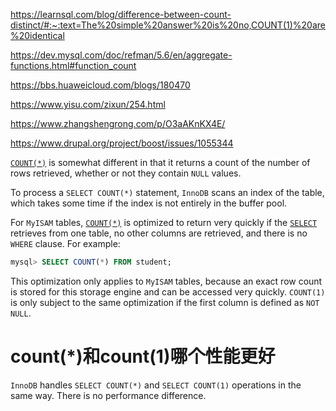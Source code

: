 https://learnsql.com/blog/difference-between-count-distinct/#:~:text=The%20simple%20answer%20is%20no,COUNT(1)%20are%20identical

https://dev.mysql.com/doc/refman/5.6/en/aggregate-functions.html#function_count

https://bbs.huaweicloud.com/blogs/180470

https://www.yisu.com/zixun/254.html

https://www.zhangshengrong.com/p/O3aAKnKX4E/

https://www.drupal.org/project/boost/issues/1055344

[`COUNT(*)`](https://dev.mysql.com/doc/refman/5.6/en/aggregate-functions.html#function_count) is somewhat different in that it returns a count of the number of rows retrieved, whether or not they contain `NULL` values.

To process a `SELECT COUNT(*)` statement, `InnoDB` scans an index of the table, which takes some time if the index is not entirely in the buffer pool. 

For `MyISAM` tables, [`COUNT(*)`](https://dev.mysql.com/doc/refman/5.6/en/aggregate-functions.html#function_count) is optimized to return very quickly if the [`SELECT`](https://dev.mysql.com/doc/refman/5.6/en/select.html) retrieves from one table, no other columns are retrieved, and there is no `WHERE` clause. For example:

~~~sql
mysql> SELECT COUNT(*) FROM student;
~~~

This optimization only applies to `MyISAM` tables, because an exact row count is stored for this storage engine and can be accessed very quickly. `COUNT(1)` is only subject to the same optimization if the first column is defined as `NOT NULL`.

# count(*)和count(1)哪个性能更好

`InnoDB` handles `SELECT COUNT(*)` and `SELECT COUNT(1)` operations in the same way. There is no performance difference.

